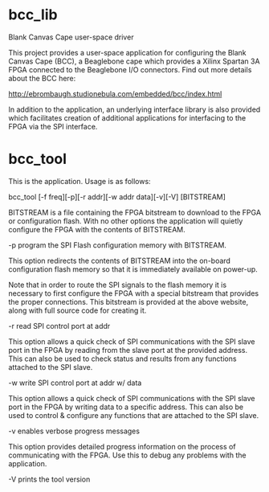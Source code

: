 bcc_lib
=======

Blank Canvas Cape user-space driver

This project provides a user-space application for configuring the
Blank Canvas Cape (BCC), a Beaglebone cape which provides a Xilinx
Spartan 3A FPGA connected to the Beaglebone I/O connectors. Find out
more details about the BCC here:

http://ebrombaugh.studionebula.com/embedded/bcc/index.html

In addition to the application, an underlying interface library is
also provided which facilitates creation of additional applications
for interfacing to the FPGA via the SPI interface.

bcc_tool
========

This is the application. Usage is as follows:

bcc_tool [-f freq][-p][-r addr][-w addr data][-v][-V] [BITSTREAM]

BITSTREAM is a file containing the FPGA bitstream to download to the
FPGA or configuration flash. With no other options the application will
quietly configure the FPGA with the contents of BITSTREAM.

-p program the SPI Flash configuration memory with BITSTREAM.

   This option redirects the contents of BITSTREAM into the on-board
   configuration flash memory so that it is immediately available on
   power-up.
   
   Note that in order to route the SPI signals to the flash memory it
   is necessary to first configure the FPGA with a special bitstream
   that provides the proper connections. This bitstream is provided at
   the above website, along with full source code for creating it.
   
-r read SPI control port at addr

   This option allows a quick check of SPI communications with the
   SPI slave port in the FPGA by reading from the slave port at the
   provided address. This can also be used to check status and results
   from any functions attached to the SPI slave.

-w write SPI control port at addr w/ data
  
   This option allows a quick check of SPI communications with the
   SPI slave port in the FPGA by writing data to a specific address.
   This can also be used to control & configure any functions that are
   attached to the SPI slave.
   
-v enables verbose progress messages

   This option provides detailed progress information on the process of
   communicating with the FPGA. Use this to debug any problems with the
   application.
   
-V prints the tool version

